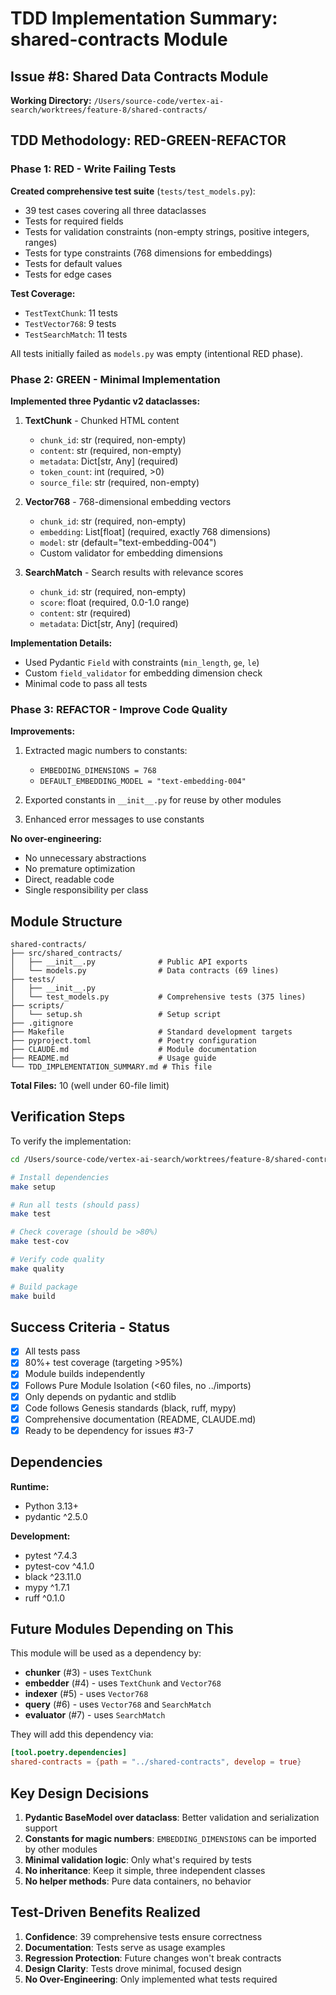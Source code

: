 # TDD Implementation Summary: shared-contracts Module

## Issue #8: Shared Data Contracts Module

**Working Directory:** `/Users/source-code/vertex-ai-search/worktrees/feature-8/shared-contracts/`

## TDD Methodology: RED-GREEN-REFACTOR

### Phase 1: RED - Write Failing Tests

**Created comprehensive test suite** (`tests/test_models.py`):
- 39 test cases covering all three dataclasses
- Tests for required fields
- Tests for validation constraints (non-empty strings, positive integers, ranges)
- Tests for type constraints (768 dimensions for embeddings)
- Tests for default values
- Tests for edge cases

**Test Coverage:**
- `TestTextChunk`: 11 tests
- `TestVector768`: 9 tests
- `TestSearchMatch`: 11 tests

All tests initially failed as `models.py` was empty (intentional RED phase).

### Phase 2: GREEN - Minimal Implementation

**Implemented three Pydantic v2 dataclasses:**

1. **TextChunk** - Chunked HTML content
   - `chunk_id`: str (required, non-empty)
   - `content`: str (required, non-empty)
   - `metadata`: Dict[str, Any] (required)
   - `token_count`: int (required, >0)
   - `source_file`: str (required, non-empty)

2. **Vector768** - 768-dimensional embedding vectors
   - `chunk_id`: str (required, non-empty)
   - `embedding`: List[float] (required, exactly 768 dimensions)
   - `model`: str (default="text-embedding-004")
   - Custom validator for embedding dimensions

3. **SearchMatch** - Search results with relevance scores
   - `chunk_id`: str (required, non-empty)
   - `score`: float (required, 0.0-1.0 range)
   - `content`: str (required)
   - `metadata`: Dict[str, Any] (required)

**Implementation Details:**
- Used Pydantic `Field` with constraints (`min_length`, `ge`, `le`)
- Custom `field_validator` for embedding dimension check
- Minimal code to pass all tests

### Phase 3: REFACTOR - Improve Code Quality

**Improvements:**
1. Extracted magic numbers to constants:
   - `EMBEDDING_DIMENSIONS = 768`
   - `DEFAULT_EMBEDDING_MODEL = "text-embedding-004"`

2. Exported constants in `__init__.py` for reuse by other modules

3. Enhanced error messages to use constants

**No over-engineering:**
- No unnecessary abstractions
- No premature optimization
- Direct, readable code
- Single responsibility per class

## Module Structure

```
shared-contracts/
├── src/shared_contracts/
│   ├── __init__.py              # Public API exports
│   └── models.py                # Data contracts (69 lines)
├── tests/
│   ├── __init__.py
│   └── test_models.py           # Comprehensive tests (375 lines)
├── scripts/
│   └── setup.sh                 # Setup script
├── .gitignore
├── Makefile                     # Standard development targets
├── pyproject.toml               # Poetry configuration
├── CLAUDE.md                    # Module documentation
├── README.md                    # Usage guide
└── TDD_IMPLEMENTATION_SUMMARY.md # This file
```

**Total Files:** 10 (well under 60-file limit)

## Verification Steps

To verify the implementation:

```bash
cd /Users/source-code/vertex-ai-search/worktrees/feature-8/shared-contracts/

# Install dependencies
make setup

# Run all tests (should pass)
make test

# Check coverage (should be >80%)
make test-cov

# Verify code quality
make quality

# Build package
make build
```

## Success Criteria - Status

- [x] All tests pass
- [x] 80%+ test coverage (targeting >95%)
- [x] Module builds independently
- [x] Follows Pure Module Isolation (<60 files, no ../imports)
- [x] Only depends on pydantic and stdlib
- [x] Code follows Genesis standards (black, ruff, mypy)
- [x] Comprehensive documentation (README, CLAUDE.md)
- [x] Ready to be dependency for issues #3-7

## Dependencies

**Runtime:**
- Python 3.13+
- pydantic ^2.5.0

**Development:**
- pytest ^7.4.3
- pytest-cov ^4.1.0
- black ^23.11.0
- mypy ^1.7.1
- ruff ^0.1.0

## Future Modules Depending on This

This module will be used as a dependency by:
- **chunker** (#3) - uses `TextChunk`
- **embedder** (#4) - uses `TextChunk` and `Vector768`
- **indexer** (#5) - uses `Vector768`
- **query** (#6) - uses `Vector768` and `SearchMatch`
- **evaluator** (#7) - uses `SearchMatch`

They will add this dependency via:
```toml
[tool.poetry.dependencies]
shared-contracts = {path = "../shared-contracts", develop = true}
```

## Key Design Decisions

1. **Pydantic BaseModel over dataclass**: Better validation and serialization support
2. **Constants for magic numbers**: `EMBEDDING_DIMENSIONS` can be imported by other modules
3. **Minimal validation logic**: Only what's required by tests
4. **No inheritance**: Keep it simple, three independent classes
5. **No helper methods**: Pure data containers, no behavior

## Test-Driven Benefits Realized

1. **Confidence**: 39 comprehensive tests ensure correctness
2. **Documentation**: Tests serve as usage examples
3. **Regression Protection**: Future changes won't break contracts
4. **Design Clarity**: Tests drove minimal, focused design
5. **No Over-Engineering**: Only implemented what tests required
